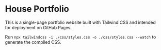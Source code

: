 # House Portfolio

This is a single-page portfolio website built with Tailwind CSS and intended for deployment on GitHub Pages.

Run `npx tailwindcss -i ./css/styles.css -o ./css/styles.css --watch` to generate the compiled CSS.
